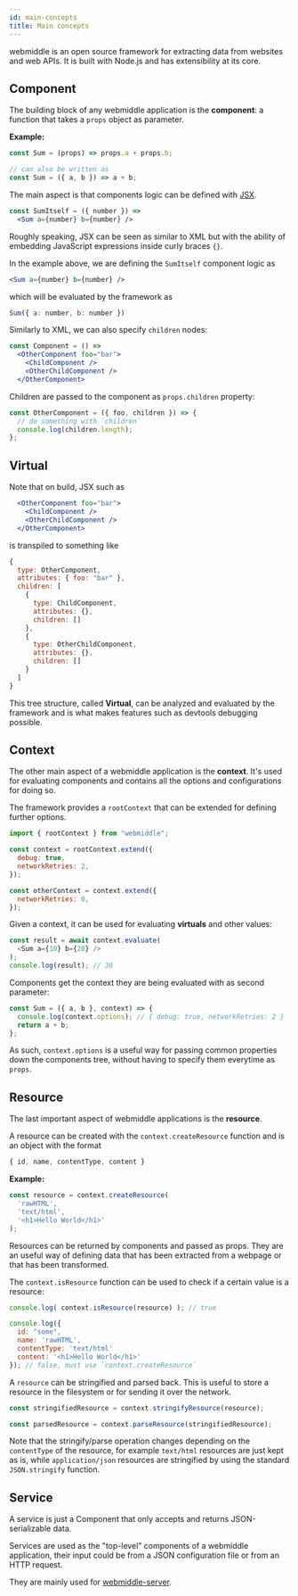 ```yaml
---
id: main-concepts
title: Main concepts
---
```


webmiddle is an open source framework for extracting data from
websites and web APIs. It is built with Node.js and has extensibility at its core.

## Component

The building block of any webmiddle application is the **component**: a function that takes a `props` object as parameter.

**Example:**

```jsx
const Sum = (props) => props.a + props.b;

// can also be written as
const Sum = ({ a, b }) => a + b;
```

The main aspect is that components logic can be defined with [JSX](http://facebook.github.io/jsx/).

```jsx
const SumItself = ({ number }) =>
  <Sum a={number} b={number} />
```

Roughly speaking, JSX can be seen as similar to XML but with the ability of embedding JavaScript expressions inside curly braces `{}`.

In the example above, we are defining the `SumItself` component logic as

```jsx
<Sum a={number} b={number} />
```

which will be evaluated by the framework as

```javascript
Sum({ a: number, b: number })
```

Similarly to XML, we can also specify `children` nodes:

```jsx
const Component = () =>
  <OtherComponent foo="bar">
    <ChildComponent />
    <OtherChildComponent />
  </OtherComponent>
```

Children are passed to the component as `props.children` property:

```jsx
const OtherComponent = ({ foo, children }) => {
  // do something with `children`
  console.log(children.length);
};
```

## Virtual

Note that on build, JSX such as

```jsx
  <OtherComponent foo="bar">
    <ChildComponent />
    <OtherChildComponent />
  </OtherComponent>
```

is transpiled to something like

```javascript
{
  type: OtherComponent,
  attributes: { foo: "bar" },
  children: [
    {
      type: ChildComponent,
      attributes: {},
      children: []
    },
    {
      type: OtherChildComponent,
      attributes: {},
      children: []
    }
  ]
}
```

This tree structure, called **Virtual**, can be analyzed and evaluated by the framework and is what makes features such as devtools debugging possible.

## Context

The other main aspect of a webmiddle application is the **context**. It's used for evaluating components and contains all the options and configurations for doing so.

The framework provides a `rootContext` that can be extended for defining further options.

```javascript
import { rootContext } from "webmiddle";

const context = rootContext.extend({
  debug: true,
  networkRetries: 2,
});

const otherContext = context.extend({
  networkRetries: 0,
});
```

Given a context, it can be used for evaluating **virtuals** and other values:

```javascript
const result = await context.evaluate(
  <Sum a={10} b={20} />
);
console.log(result); // 30
```

Components get the context they are being evaluated with as second parameter:

```javascript
const Sum = ({ a, b }, context) => {
  console.log(context.options); // { debug: true, networkRetries: 2 }
  return a + b;
};
```

As such, `context.options` is a useful way for passing common properties down the components tree, without having to specify them everytime as `props`.

## Resource

The last important aspect of webmiddle applications is the **resource**.

A resource can be created with the `context.createResource` function and is an object with the format

```javascript
{ id, name, contentType, content }
```

**Example:**

```javascript
const resource = context.createResource(
  'rawHTML',
  'text/html',
  '<h1>Hello World</h1>'
);
```

Resources can be returned by components and passed as props. They are an useful way of defining data that has been extracted from a webpage or that has been transformed.

The `context.isResource` function can be used to check if a certain value is a resource:

```javascript
console.log( context.isResource(resource) ); // true

console.log({
  id: "some",
  name: 'rawHTML',
  contentType: 'text/html'
  content: '<h1>Hello World</h1>'
}); // false, must use `context.createResource`
```

A `resource` can be stringified and parsed back. This is useful to store a resource in the filesystem or for sending it over the network.

```javascript
const stringifiedResource = context.stringifyResource(resource);

const parsedResource = context.parseResource(stringifiedResource);
```

Note that the stringify/parse operation changes depending on the `contentType` of the resource, for example `text/html` resources are just kept as is, while `application/json` resources are stringified by using the standard `JSON.stringify` function.

## Service

A service is just a Component that only accepts and returns JSON-serializable data.

Services are used as the "top-level" components of a webmiddle application, their input could be from a JSON configuration file or from an HTTP request.

They are mainly used for [webmiddle-server](http://localhost:3000/docs/remote-execution/server).